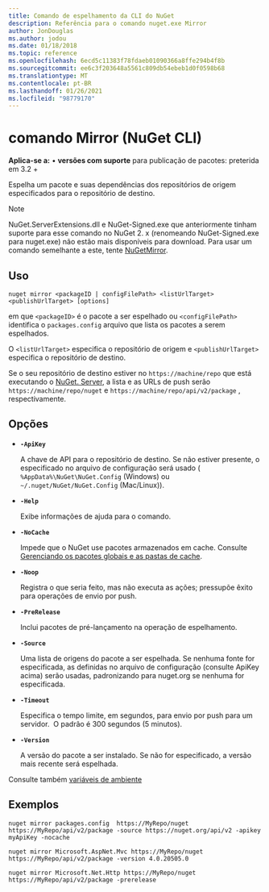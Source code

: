 ```yaml
---
title: Comando de espelhamento da CLI do NuGet
description: Referência para o comando nuget.exe Mirror
author: JonDouglas
ms.author: jodou
ms.date: 01/18/2018
ms.topic: reference
ms.openlocfilehash: 6ecd5c11383f78fdaeb01090366a8ffe294b4f8b
ms.sourcegitcommit: ee6c3f203648a5561c809db54ebeb1d0f0598b68
ms.translationtype: MT
ms.contentlocale: pt-BR
ms.lasthandoff: 01/26/2021
ms.locfileid: "98779170"
---
```

# <a name="mirror-command-nuget-cli"></a>comando Mirror (NuGet CLI)

**Aplica-se a:** &bullet; **versões com suporte** para publicação de pacotes: preterida em 3.2 +

Espelha um pacote e suas dependências dos repositórios de origem especificados para o repositório de destino.

> [!NOTE]
> NuGet.ServerExtensions.dll e NuGet-Signed.exe que anteriormente tinham suporte para esse comando no NuGet 2. x (renomeando NuGet-Signed.exe para nuget.exe) não estão mais disponíveis para download. Para usar um comando semelhante a este, tente [NuGetMirror](https://www.nuget.org/packages/NuGetMirror/).

## <a name="usage"></a>Uso

```cli
nuget mirror <packageID | configFilePath> <listUrlTarget> <publishUrlTarget> [options]
```

em que `<packageID>` é o pacote a ser espelhado ou `<configFilePath>` identifica o `packages.config` arquivo que lista os pacotes a serem espelhados.

O `<listUrlTarget>` especifica o repositório de origem e `<publishUrlTarget>` especifica o repositório de destino.

Se o seu repositório de destino estiver no `https://machine/repo` que está executando o [NuGet. Server](../../hosting-packages/nuget-server.md), a lista e as URLs de push serão `https://machine/repo/nuget` e `https://machine/repo/api/v2/package` , respectivamente.

## <a name="options"></a>Opções

- **`-ApiKey`**

  A chave de API para o repositório de destino. Se não estiver presente, o especificado no arquivo de configuração será usado ( `%AppData%\NuGet\NuGet.Config` (Windows) ou `~/.nuget/NuGet/NuGet.Config` (Mac/Linux)).

- **`-Help`**

  Exibe informações de ajuda para o comando.

- **`-NoCache`**

  Impede que o NuGet use pacotes armazenados em cache. Consulte [Gerenciando os pacotes globais e as pastas de cache](../../consume-packages/managing-the-global-packages-and-cache-folders.md).

- **`-Noop`**

  Registra o que seria feito, mas não executa as ações; pressupõe êxito para operações de envio por push.

- **`-PreRelease`**

  Inclui pacotes de pré-lançamento na operação de espelhamento.

- **`-Source`**

  Uma lista de origens do pacote a ser espelhada. Se nenhuma fonte for especificada, as definidas no arquivo de configuração (consulte ApiKey acima) serão usadas, padronizando para nuget.org se nenhuma for especificada.

- **`-Timeout`**

  Especifica o tempo limite, em segundos, para envio por push para um servidor.  O padrão é 300 segundos (5 minutos).

- **`-Version`**

  A versão do pacote a ser instalado. Se não for especificado, a versão mais recente será espelhada.

Consulte também [variáveis de ambiente](cli-ref-environment-variables.md)

## <a name="examples"></a>Exemplos

```cli
nuget mirror packages.config  https://MyRepo/nuget https://MyRepo/api/v2/package -source https://nuget.org/api/v2 -apikey myApiKey -nocache

nuget mirror Microsoft.AspNet.Mvc https://MyRepo/nuget https://MyRepo/api/v2/package -version 4.0.20505.0

nuget mirror Microsoft.Net.Http https://MyRepo/nuget https://MyRepo/api/v2/package -prerelease
```
